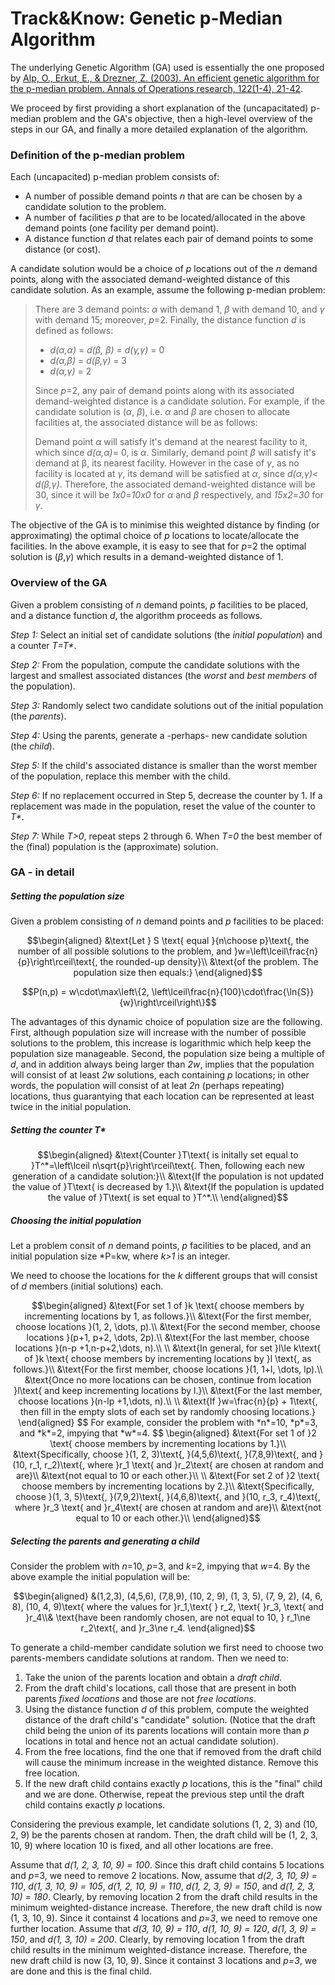 # Track&Know: Genetic p-Median Algorithm

The underlying Genetic Algorithm (GA) used is essentially the one proposed by [Alp, O., Erkut, E., & Drezner, Z. (2003). An efficient genetic algorithm for the p-median problem. Annals of Operations research, 122(1-4), 21-42](https://doi.org/10.1023/A:1026130003508). 

We proceed by first providing a short explanation of the (uncapacitated) p-median problem and the GA's objective, then  a  high-level overview of the steps in our GA, and finally a more detailed explanation of the algorithm.

### Definition of the p-median problem

Each (uncapacited) p-median problem consists of:

- A number of possible demand points *n* that are can be chosen by a candidate solution to the problem.
- A number of facilities *p* that are to be located/allocated in the above demand points (one facility per demand point).
- A distance function *d* that relates each pair of demand points to some distance (or cost).

A candidate solution would be a choice of *p* locations out of the *n* demand points, along with the associated demand-weighted distance of this candidate solution. As an example, assume the following p-median problem: 

> There are 3 demand points: *α* with demand 1, *β* with demand 10, and *γ* with demand 15; moreover, *p*=2. Finally, the distance function *d* is defined as follows:
>
> - *d(α,α)* = *d(β, β)* = *d(γ,γ)* = 0
> - *d(α,β)* = *d(β,γ)* = 3
> - *d(α,γ)* = 2
>
> Since *p*=2, any pair of demand points along with its associated demand-weighted distance is a candidate solution. For example, if the candidate solution is (*α*, *β*), i.e. *α* and *β* are chosen to allocate facilities at, the associated distance will be as follows:
>
> Demand point *α* will satisfy it's demand at the nearest facility to it, which since *d(α,α)*= 0, is *α*. Similarly, demand point *β* will satisfy it's demand at β, its nearest facility. However in the case of *γ*, as no facility is located at *γ*, its demand will be satisfied at *α*, since *d(α,γ)< d(β,γ)*. Therefore, the associated demand-weighted distance will be 30, since it will be *1x0*=*10x0* for *α* and *β* respectively, and *15x2*=*30* for *γ*.

The objective of the GA is to minimise this weighted distance by finding (or approximating) the optimal choice of *p* locations to locate/allocate the facilities. In the above example, it is easy to see that for *p*=2 the optimal solution is (*β*,*γ*) which results in a demand-weighted distance of 1.

### Overview of the GA

Given a problem consisting of *n* demand points, *p* facilities to be placed, and a distance function *d*, the algorithm proceeds as follows.

*Step 1:* Select an initial set of candidate solutions (the *initial population*) and a counter *T=T\**.

*Step 2:* From the population, compute the candidate solutions with the largest and smallest associated distances (the *worst* and *best* *members* of the population).

*Step 3:* Randomly select two candidate solutions out of the initial population (the *parents*).

*Step 4:* Using the parents, generate a -perhaps- new candidate solution (the *child*).

*Step 5:* If the child's associated distance is smaller than the worst member of the population, replace this member with the child.

*Step 6:* If no replacement occurred in Step 5, decrease the counter by 1. If a replacement was made in the population, reset the value of the counter to *T\**.

*Step 7:* While *T>0*, repeat steps 2 through 6. When *T=0* the best member of the (final) population is the (approximate) solution.

### GA - in detail

##### Setting the population size

Given a problem consisting of *n* demand points and *p* facilities to be placed: 

```math
\begin{aligned}
&\text{Let } S \text{ equal }{n\choose p}\text{, the number of all possible solutions to the problem, and }w=\left\lceil\frac{n}{p}\right\rceil\text{, the rounded-up density}\\
&\text{of the problem. The population size then equals:}
\end{aligned}
```

```math
P(n,p) = w\cdot\max\left\{2, \left\lceil\frac{n}{100}\cdot\frac{\ln{S}}{w}\right\rceil\right\}
```

The advantages of this dynamic choice of population size are the following. First, although population size will increase with the number of possible solutions to the problem, this increase is logarithmic which help keep the population size manageable. Second, the population size being a multiple of *d*, and in addition always being larger than *2w*, implies that the population will consist of at least *2w* solutions, each containing *p* locations; in other words, the population will consist of at leat *2n* (perhaps repeating) locations, thus guarantying that each location can be represented at least twice in the initial population.

##### Setting the counter *T\**

```math
\begin{aligned}
&\text{Counter }T\text{ is initally set equal to }T^*=\left\lceil n\sqrt{p}\right\rceil\text{. Then, following each new generation of a candidate solution:}\\
&\text{If the population is not updated the value of }T\text{ is decreased by 1.}\\
&\text{If the population is updated the value of }T\text{ is set equal to }T^*.\\
\end{aligned}
```

##### Choosing the initial population

Let a problem consit of *n* demand points, *p* facilities to be placed, and an initial population size *P=kw, where *k>1* is an integer. 

We need to choose the locations for the *k* different groups that will consist of *d* members (initial solutions) each.
```math
\begin{aligned}
&\text{For set 1 of }k \text{ choose members by incrementing locations by 1, as follows.}\\
&\text{For the first member, choose locations }(1, 2, \dots, p).\\
&\text{For the second member,  choose locations }(p+1, p+2, \dots, 2p).\\
&\text{For the last member,  choose locations }(n-p +1,n-p+2,\dots, n).\\
\\
&\text{In general, for set }l\le k\text{ of }k \text{ choose members by incrementing locations by }l \text{, as follows.}\\
&\text{For the first member, choose locations }(1, 1+l, \dots, lp).\\
&\text{Once no more locations can be chosen, continue from location }l\text{ and keep incrementing locations by l.}\\
&\text{For the last member,  choose locations }(n-lp +1,\dots, n).\\
\\
&\text{If }w=\frac{n}{p} + 1\text{, then fill in the empty slots of each set by randomly choosing locations.}
\end{aligned}
$$
For example, consider the problem with *n*=10, *p*=3, and *k*=2, impying that *w*=4.
$$
\begin{aligned}
&\text{For set 1 of }2 \text{ choose members by incrementing locations by 1.}\\
&\text{Specifically, choose }(1, 2, 3)\text{, }(4,5,6)\text{, }(7,8,9)\text{, and }(10, r_1, r_2)\text{, where }r_1 \text{ and }r_2\text{ are chosen at random and are}\\
&\text{not equal to 10 or each other.}\\
\\
&\text{For set 2 of }2 \text{ choose members by incrementing locations by 2.}\\
&\text{Specifically, choose }(1, 3, 5)\text{, }(7,9,2)\text{, }(4,6,8)\text{, and }(10, r_3, r_4)\text{, where }r_3 \text{ and }r_4\text{ are chosen at random and are}\\
&\text{not equal to 10 or each other.}\\
\end{aligned}
```

##### Selecting the parents and generating a child

Consider the problem with  *n*=10, *p*=3, and *k*=2, impying that *w*=4. By the above example the initial population will be:
```math
\begin{aligned}
&(1,2,3), (4,5,6), (7,8,9), (10, 2, 9), (1, 3, 5), (7, 9, 2), (4, 6, 8), (10, 4, 9)\text{ where the values for }r_1,\text{ } r_2, \text{ }r_3, \text{ and }r_4\\& \text{have been randomly chosen, are not equal to 10, } r_1\ne r_2\text{, and }r_3\ne r_4.
\end{aligned}
```
To generate a child-member candidate solution we first need to choose two parents-members candidate solutions at random. Then we need to:

1. Take the union of the parents location and obtain a *draft child*.
2. From the draft child's locations, call those that are present in both parents *fixed locations* and those are not *free locations*.
3. Using the distance function *d* of this problem, compute the weighted distance of the draft child's "candidate" solution. (Notice that the draft child being the union of its parents locations will contain more than *p* locations in total and hence not an actual candidate solution).
4. From the free locations, find the one that if removed from the draft child will cause the minimum increase in the weighted distance. Remove this free location.
5. If the new draft child contains exactly *p* locations, this is the "final" child and we are done. Otherwise, repeat the previous step until the draft child contains exactly *p* locations.

Considering the previous example, let candidate solutions (1, 2, 3) and (10, 2, 9) be the parents chosen at random. Then, the draft child will be (1, 2, 3, 10, 9) where location 10 is fixed, and all other locations are free.

Assume that *d(1, 2, 3, 10, 9) = 100*. Since this draft child contains 5 locations and *p*=3, we need to remove 2 locations. Now, assume that *d(2, 3, 10, 9) = 110*, *d(1, 3, 10, 9) = 105*, *d(1, 2, 10, 9) = 110*, *d(1, 2, 3, 9) = 150*, and *d(1, 2, 3, 10) = 180*. Clearly, by removing location 2 from the draft child results in the minimum weighted-distance increase. Therefore, the new draft child is now (1, 3, 10, 9). Since it containst 4 locations and *p=3*, we need to remove one further location. Assume that *d(3, 10, 9) = 110*, *d(1, 10, 9) = 120*, *d(1, 3, 9) = 150*, and *d(1, 3, 10) = 200*. Clearly, by removing location 1 from the draft child results in the minimum weighted-distance increase. Therefore, the new draft child is now (3, 10, 9). Since it containst 3 locations and *p=3*, we are done and this is the final child. 


